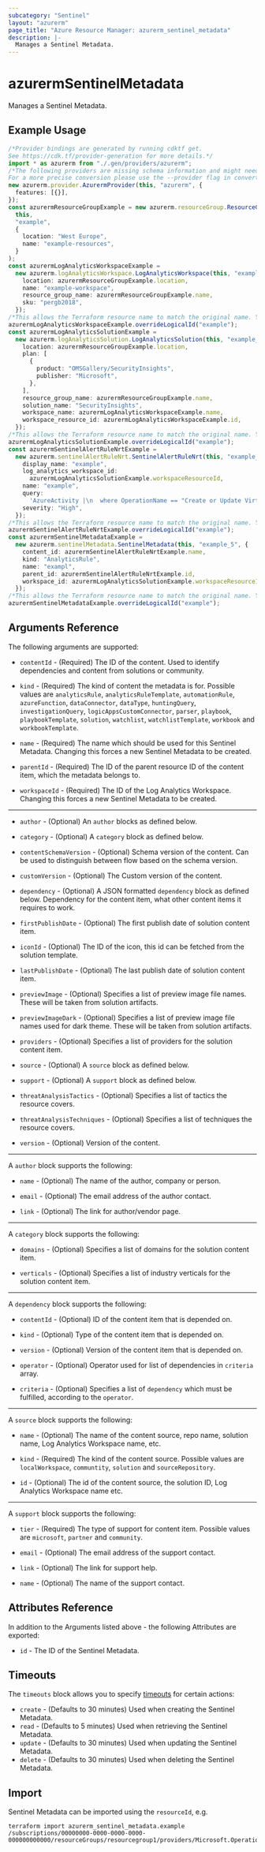 ```yaml
---
subcategory: "Sentinel"
layout: "azurerm"
page_title: "Azure Resource Manager: azurerm_sentinel_metadata"
description: |-
  Manages a Sentinel Metadata.
---
```


# azurermSentinelMetadata

Manages a Sentinel Metadata.

## Example Usage

```typescript
/*Provider bindings are generated by running cdktf get.
See https://cdk.tf/provider-generation for more details.*/
import * as azurerm from "./.gen/providers/azurerm";
/*The following providers are missing schema information and might need manual adjustments to synthesize correctly: azurerm.
For a more precise conversion please use the --provider flag in convert.*/
new azurerm.provider.AzurermProvider(this, "azurerm", {
  features: [{}],
});
const azurermResourceGroupExample = new azurerm.resourceGroup.ResourceGroup(
  this,
  "example",
  {
    location: "West Europe",
    name: "example-resources",
  }
);
const azurermLogAnalyticsWorkspaceExample =
  new azurerm.logAnalyticsWorkspace.LogAnalyticsWorkspace(this, "example_2", {
    location: azurermResourceGroupExample.location,
    name: "example-workspace",
    resource_group_name: azurermResourceGroupExample.name,
    sku: "pergb2018",
  });
/*This allows the Terraform resource name to match the original name. You can remove the call if you don't need them to match.*/
azurermLogAnalyticsWorkspaceExample.overrideLogicalId("example");
const azurermLogAnalyticsSolutionExample =
  new azurerm.logAnalyticsSolution.LogAnalyticsSolution(this, "example_3", {
    location: azurermResourceGroupExample.location,
    plan: [
      {
        product: "OMSGallery/SecurityInsights",
        publisher: "Microsoft",
      },
    ],
    resource_group_name: azurermResourceGroupExample.name,
    solution_name: "SecurityInsights",
    workspace_name: azurermLogAnalyticsWorkspaceExample.name,
    workspace_resource_id: azurermLogAnalyticsWorkspaceExample.id,
  });
/*This allows the Terraform resource name to match the original name. You can remove the call if you don't need them to match.*/
azurermLogAnalyticsSolutionExample.overrideLogicalId("example");
const azurermSentinelAlertRuleNrtExample =
  new azurerm.sentinelAlertRuleNrt.SentinelAlertRuleNrt(this, "example_4", {
    display_name: "example",
    log_analytics_workspace_id:
      azurermLogAnalyticsSolutionExample.workspaceResourceId,
    name: "example",
    query:
      'AzureActivity |\n  where OperationName == "Create or Update Virtual Machine" or OperationName =="Create Deployment" |\n  where ActivityStatus == "Succeeded" |\n  make-series dcount(ResourceId) default=0 on EventSubmissionTimestamp in range(ago(7d), now(), 1d) by Caller\n',
    severity: "High",
  });
/*This allows the Terraform resource name to match the original name. You can remove the call if you don't need them to match.*/
azurermSentinelAlertRuleNrtExample.overrideLogicalId("example");
const azurermSentinelMetadataExample =
  new azurerm.sentinelMetadata.SentinelMetadata(this, "example_5", {
    content_id: azurermSentinelAlertRuleNrtExample.name,
    kind: "AnalyticsRule",
    name: "exampl",
    parent_id: azurermSentinelAlertRuleNrtExample.id,
    workspace_id: azurermLogAnalyticsSolutionExample.workspaceResourceId,
  });
/*This allows the Terraform resource name to match the original name. You can remove the call if you don't need them to match.*/
azurermSentinelMetadataExample.overrideLogicalId("example");

```

## Arguments Reference

The following arguments are supported:

*   `contentId` - (Required) The ID of the content. Used to identify dependencies and content from solutions or community.

*   `kind` - (Required) The kind of content the metadata is for. Possible values are `analyticsRule`, `analyticsRuleTemplate`, `automationRule`, `azureFunction`, `dataConnector`, `dataType`, `huntingQuery`, `investigationQuery`, `logicAppsCustomConnector`, `parser`, `playbook`, `playbookTemplate`, `solution`, `watchlist`, `watchlistTemplate`, `workbook` and `workbookTemplate`.

*   `name` - (Required) The name which should be used for this Sentinel Metadata. Changing this forces a new Sentinel Metadata to be created.

*   `parentId` - (Required) The ID of the parent resource ID of the content item, which the metadata belongs to.

*   `workspaceId` - (Required) The ID of the Log Analytics Workspace. Changing this forces a new Sentinel Metadata to be created.

***

*   `author` - (Optional) An `author` blocks as defined below.

*   `category` - (Optional) A `category` block as defined below.

*   `contentSchemaVersion` - (Optional) Schema version of the content. Can be used to distinguish between flow based on the schema version.

*   `customVersion` - (Optional) The Custom version of the content.

*   `dependency` - (Optional) A JSON formatted `dependency` block as defined below. Dependency for the content item, what other content items it requires to work.

*   `firstPublishDate` - (Optional) The first publish date of solution content item.

*   `iconId` - (Optional) The ID of the icon, this id can be fetched from the solution template.

*   `lastPublishDate` - (Optional) The last publish date of solution content item.

*   `previewImage` - (Optional) Specifies a list of preview image file names. These will be taken from solution artifacts.

*   `previewImageDark` - (Optional) Specifies a list of preview image file names used for dark theme. These will be taken from solution artifacts.

*   `providers` - (Optional) Specifies a list of providers for the solution content item.

*   `source` - (Optional) A `source` block as defined below.

*   `support` - (Optional) A `support` block as defined below.

*   `threatAnalysisTactics` - (Optional) Specifies a list of tactics the resource covers.

*   `threatAnalysisTechniques` - (Optional) Specifies a list of techniques the resource covers.

*   `version` - (Optional) Version of the content.

***

A `author` block supports the following:

*   `name` - (Optional) The name of the author, company or person.

*   `email` - (Optional) The email address of the author contact.

*   `link` - (Optional) The link for author/vendor page.

***

A `category` block supports the following:

*   `domains` - (Optional) Specifies a list of domains for the solution content item.

*   `verticals` - (Optional) Specifies a list of industry verticals for the solution content item.

***

A `dependency` block supports the following:

*   `contentId` - (Optional) ID of the content item that is depended on.

*   `kind` - (Optional) Type of the content item that is depended on.

*   `version` - (Optional) Version of the content item that is depended on.

*   `operator` - (Optional) Operator used for list of dependencies in `criteria` array.

*   `criteria` - (Optional) Specifies a list of `dependency` which must be fulfilled, according to the `operator`.

***

A `source` block supports the following:

*   `name` - (Optional) The name of the content source, repo name, solution name, Log Analytics Workspace name, etc.

*   `kind` - (Required) The kind of the content source. Possible values are `localWorkspace`, `communtity`, `solution` and `sourceRepository`.

*   `id` - (Optional) The id of the content source, the solution ID, Log Analytics Workspace name etc.

***

A `support` block supports the following:

*   `tier` - (Required) The type of support for content item. Possible values are `microsoft`, `partner` and `community`.

*   `email` - (Optional) The email address of the support contact.

*   `link` - (Optional) The link for support help.

*   `name` - (Optional) The name of the support contact.

## Attributes Reference

In addition to the Arguments listed above - the following Attributes are exported:

* `id` - The ID of the Sentinel Metadata.

## Timeouts

The `timeouts` block allows you to specify [timeouts](https://www.terraform.io/language/resources/syntax#operation-timeouts) for certain actions:

* `create` - (Defaults to 30 minutes) Used when creating the Sentinel Metadata.
* `read` - (Defaults to 5 minutes) Used when retrieving the Sentinel Metadata.
* `update` - (Defaults to 30 minutes) Used when updating the Sentinel Metadata.
* `delete` - (Defaults to 30 minutes) Used when deleting the Sentinel Metadata.

## Import

Sentinel Metadata can be imported using the `resourceId`, e.g.

```console
terraform import azurerm_sentinel_metadata.example /subscriptions/00000000-0000-0000-0000-000000000000/resourceGroups/resourcegroup1/providers/Microsoft.OperationalInsights/workspaces/workspace1/providers/Microsoft.SecurityInsights/metadata/metadata1
```
